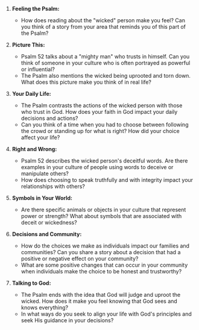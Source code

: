 1. **Feeling the Psalm:**
   - How does reading about the "wicked" person make you feel? Can you think of a story from your area that reminds you of this part of the Psalm?

2. **Picture This:**
   - Psalm 52 talks about a "mighty man" who trusts in himself. Can you think of someone in your culture who is often portrayed as powerful or influential?
   - The Psalm also mentions the wicked being uprooted and torn down. What does this picture make you think of in real life?

3. **Your Daily Life:**
   - The Psalm contrasts the actions of the wicked person with those who trust in God. How does your faith in God impact your daily decisions and actions?
   - Can you think of a time when you had to choose between following the crowd or standing up for what is right? How did your choice affect your life?

4. **Right and Wrong:**
   - Psalm 52 describes the wicked person's deceitful words. Are there examples in your culture of people using words to deceive or manipulate others?
   - How does choosing to speak truthfully and with integrity impact your relationships with others?

5. **Symbols in Your World:**
   - Are there specific animals or objects in your culture that represent power or strength? What about symbols that are associated with deceit or wickedness?

6. **Decisions and Community:**
   - How do the choices we make as individuals impact our families and communities? Can you share a story about a decision that had a positive or negative effect on your community?
   - What are some positive changes that can occur in your community when individuals make the choice to be honest and trustworthy?

7. **Talking to God:**
   - The Psalm ends with the idea that God will judge and uproot the wicked. How does it make you feel knowing that God sees and knows everything?
   - In what ways do you seek to align your life with God's principles and seek His guidance in your decisions?
